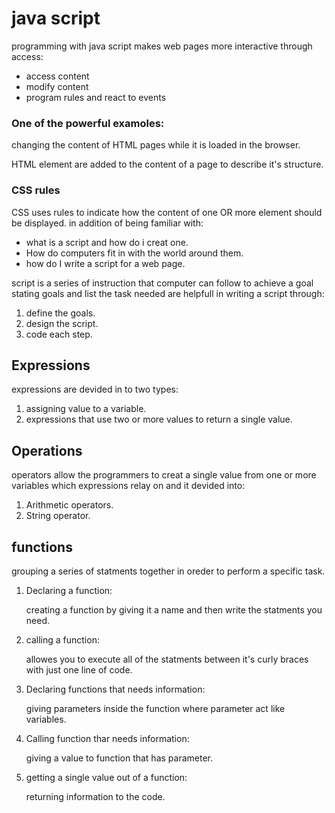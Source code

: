 # java script 

programming with java script makes web pages more interactive through access:
* access content 
* modify content 
* program rules and react to events

### One of the powerful examoles:

changing the content of HTML pages while it is loaded in the browser. 

HTML element are added to the content of a page to describe it's structure.

### CSS rules 

CSS uses rules to indicate how the content of one OR more element should be displayed. 
in addition of being familiar with: 

* what is a script and how do i creat one.
* How do computers fit in with the world around them. 
* how do I write a script for a web page. 

script is a series of instruction that computer can follow to achieve a goal
stating goals and list the task needed are helpfull in writing a script 
through: 
1. define the goals. 
2. design the script. 
3. code each step. 


## Expressions 

expressions are devided in to two types: 

1. assigning value to a variable. 
2. expressions that use two or more values to return a single value. 


## Operations 

operators allow the programmers to creat a single value from one or more variables which expressions relay on and it devided into: 

1. Arithmetic operators. 
2. String operator. 

## functions 

grouping a series of statments together in oreder to perform a specific task. 

1. Declaring a function:

    creating a function by giving it a name and then write the statments you need. 

2. calling a function:

     allowes you to execute all of the statments between it's curly braces with just one line of code. 

3. Declaring functions that needs information:

     giving parameters inside the function where parameter act like variables. 

4. Calling function thar needs information: 

     giving a value to function that has parameter.

5. getting a single value out of a function:

     returning information to the code. 